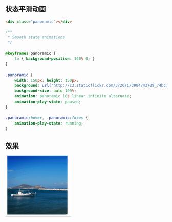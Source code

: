 ## 状态平滑动画

```html
<div class="panoramic"></div>
```

```css
/**
 * Smooth state animations
 */

@keyframes panoramic {
	to { background-position: 100% 0; }
}

.panoramic {
	width: 150px; height: 150px;
	background: url('http://c3.staticflickr.com/3/2671/3904743709_74bc76d5ac_b.jpg');
	background-size: auto 100%;	
	animation: panoramic 10s linear infinite alternate;
	animation-play-state: paused;
}

.panoramic:hover, .panoramic:focus {
	animation-play-state: running;
}
```



## 效果

![](../../../assets/css/state-animations.gif)